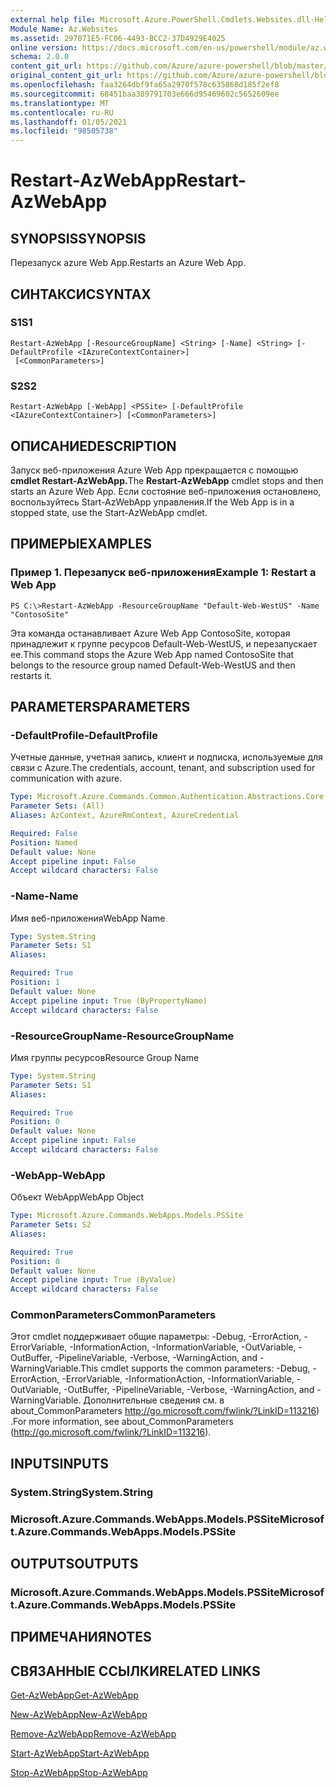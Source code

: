 ```yaml
---
external help file: Microsoft.Azure.PowerShell.Cmdlets.Websites.dll-Help.xml
Module Name: Az.Websites
ms.assetid: 297071E5-FC06-4493-BCC2-37D4929E4025
online version: https://docs.microsoft.com/en-us/powershell/module/az.websites/restart-azwebapp
schema: 2.0.0
content_git_url: https://github.com/Azure/azure-powershell/blob/master/src/Websites/Websites/help/Restart-AzWebApp.md
original_content_git_url: https://github.com/Azure/azure-powershell/blob/master/src/Websites/Websites/help/Restart-AzWebApp.md
ms.openlocfilehash: faa3264dbf9fa65a2970f578c635868d185f2ef8
ms.sourcegitcommit: 68451baa389791703e666d95469602c5652609ee
ms.translationtype: MT
ms.contentlocale: ru-RU
ms.lasthandoff: 01/05/2021
ms.locfileid: "98505738"
---
```

# <span data-ttu-id="11416-101">Restart-AzWebApp</span><span class="sxs-lookup"><span data-stu-id="11416-101">Restart-AzWebApp</span></span>

## <span data-ttu-id="11416-102">SYNOPSIS</span><span class="sxs-lookup"><span data-stu-id="11416-102">SYNOPSIS</span></span>
<span data-ttu-id="11416-103">Перезапуск azure Web App.</span><span class="sxs-lookup"><span data-stu-id="11416-103">Restarts an Azure Web App.</span></span>

## <span data-ttu-id="11416-104">СИНТАКСИС</span><span class="sxs-lookup"><span data-stu-id="11416-104">SYNTAX</span></span>

### <span data-ttu-id="11416-105">S1</span><span class="sxs-lookup"><span data-stu-id="11416-105">S1</span></span>
```
Restart-AzWebApp [-ResourceGroupName] <String> [-Name] <String> [-DefaultProfile <IAzureContextContainer>]
 [<CommonParameters>]
```

### <span data-ttu-id="11416-106">S2</span><span class="sxs-lookup"><span data-stu-id="11416-106">S2</span></span>
```
Restart-AzWebApp [-WebApp] <PSSite> [-DefaultProfile <IAzureContextContainer>] [<CommonParameters>]
```

## <span data-ttu-id="11416-107">ОПИСАНИЕ</span><span class="sxs-lookup"><span data-stu-id="11416-107">DESCRIPTION</span></span>
<span data-ttu-id="11416-108">Запуск веб-приложения Azure Web App прекращается с помощью **cmdlet Restart-AzWebApp.**</span><span class="sxs-lookup"><span data-stu-id="11416-108">The **Restart-AzWebApp** cmdlet stops and then starts an Azure Web App.</span></span>
<span data-ttu-id="11416-109">Если состояние веб-приложения остановлено, воспользуйтесь Start-AzWebApp управления.</span><span class="sxs-lookup"><span data-stu-id="11416-109">If the Web App is in a stopped state, use the Start-AzWebApp cmdlet.</span></span>

## <span data-ttu-id="11416-110">ПРИМЕРЫ</span><span class="sxs-lookup"><span data-stu-id="11416-110">EXAMPLES</span></span>

### <span data-ttu-id="11416-111">Пример 1. Перезапуск веб-приложения</span><span class="sxs-lookup"><span data-stu-id="11416-111">Example 1: Restart a Web App</span></span>
```
PS C:\>Restart-AzWebApp -ResourceGroupName "Default-Web-WestUS" -Name "ContosoSite"
```

<span data-ttu-id="11416-112">Эта команда останавливает Azure Web App ContosoSite, которая принадлежит к группе ресурсов Default-Web-WestUS, и перезапускает ее.</span><span class="sxs-lookup"><span data-stu-id="11416-112">This command stops the Azure Web App named ContosoSite that belongs to the resource group named Default-Web-WestUS and then restarts it.</span></span>

## <span data-ttu-id="11416-113">PARAMETERS</span><span class="sxs-lookup"><span data-stu-id="11416-113">PARAMETERS</span></span>

### <span data-ttu-id="11416-114">-DefaultProfile</span><span class="sxs-lookup"><span data-stu-id="11416-114">-DefaultProfile</span></span>
<span data-ttu-id="11416-115">Учетные данные, учетная запись, клиент и подписка, используемые для связи с Azure.</span><span class="sxs-lookup"><span data-stu-id="11416-115">The credentials, account, tenant, and subscription used for communication with azure.</span></span>

```yaml
Type: Microsoft.Azure.Commands.Common.Authentication.Abstractions.Core.IAzureContextContainer
Parameter Sets: (All)
Aliases: AzContext, AzureRmContext, AzureCredential

Required: False
Position: Named
Default value: None
Accept pipeline input: False
Accept wildcard characters: False
```

### <span data-ttu-id="11416-116">-Name</span><span class="sxs-lookup"><span data-stu-id="11416-116">-Name</span></span>
<span data-ttu-id="11416-117">Имя веб-приложения</span><span class="sxs-lookup"><span data-stu-id="11416-117">WebApp Name</span></span>

```yaml
Type: System.String
Parameter Sets: S1
Aliases:

Required: True
Position: 1
Default value: None
Accept pipeline input: True (ByPropertyName)
Accept wildcard characters: False
```

### <span data-ttu-id="11416-118">-ResourceGroupName</span><span class="sxs-lookup"><span data-stu-id="11416-118">-ResourceGroupName</span></span>
<span data-ttu-id="11416-119">Имя группы ресурсов</span><span class="sxs-lookup"><span data-stu-id="11416-119">Resource Group Name</span></span>

```yaml
Type: System.String
Parameter Sets: S1
Aliases:

Required: True
Position: 0
Default value: None
Accept pipeline input: False
Accept wildcard characters: False
```

### <span data-ttu-id="11416-120">-WebApp</span><span class="sxs-lookup"><span data-stu-id="11416-120">-WebApp</span></span>
<span data-ttu-id="11416-121">Объект WebApp</span><span class="sxs-lookup"><span data-stu-id="11416-121">WebApp Object</span></span>

```yaml
Type: Microsoft.Azure.Commands.WebApps.Models.PSSite
Parameter Sets: S2
Aliases:

Required: True
Position: 0
Default value: None
Accept pipeline input: True (ByValue)
Accept wildcard characters: False
```

### <span data-ttu-id="11416-122">CommonParameters</span><span class="sxs-lookup"><span data-stu-id="11416-122">CommonParameters</span></span>
<span data-ttu-id="11416-123">Этот cmdlet поддерживает общие параметры: -Debug, -ErrorAction, -ErrorVariable, -InformationAction, -InformationVariable, -OutVariable, -OutBuffer, -PipelineVariable, -Verbose, -WarningAction, and -WarningVariable.</span><span class="sxs-lookup"><span data-stu-id="11416-123">This cmdlet supports the common parameters: -Debug, -ErrorAction, -ErrorVariable, -InformationAction, -InformationVariable, -OutVariable, -OutBuffer, -PipelineVariable, -Verbose, -WarningAction, and -WarningVariable.</span></span> <span data-ttu-id="11416-124">Дополнительные сведения см. в about_CommonParameters http://go.microsoft.com/fwlink/?LinkID=113216) .</span><span class="sxs-lookup"><span data-stu-id="11416-124">For more information, see about_CommonParameters (http://go.microsoft.com/fwlink/?LinkID=113216).</span></span>

## <span data-ttu-id="11416-125">INPUTS</span><span class="sxs-lookup"><span data-stu-id="11416-125">INPUTS</span></span>

### <span data-ttu-id="11416-126">System.String</span><span class="sxs-lookup"><span data-stu-id="11416-126">System.String</span></span>

### <span data-ttu-id="11416-127">Microsoft.Azure.Commands.WebApps.Models.PSSite</span><span class="sxs-lookup"><span data-stu-id="11416-127">Microsoft.Azure.Commands.WebApps.Models.PSSite</span></span>

## <span data-ttu-id="11416-128">OUTPUTS</span><span class="sxs-lookup"><span data-stu-id="11416-128">OUTPUTS</span></span>

### <span data-ttu-id="11416-129">Microsoft.Azure.Commands.WebApps.Models.PSSite</span><span class="sxs-lookup"><span data-stu-id="11416-129">Microsoft.Azure.Commands.WebApps.Models.PSSite</span></span>

## <span data-ttu-id="11416-130">ПРИМЕЧАНИЯ</span><span class="sxs-lookup"><span data-stu-id="11416-130">NOTES</span></span>

## <span data-ttu-id="11416-131">СВЯЗАННЫЕ ССЫЛКИ</span><span class="sxs-lookup"><span data-stu-id="11416-131">RELATED LINKS</span></span>

[<span data-ttu-id="11416-132">Get-AzWebApp</span><span class="sxs-lookup"><span data-stu-id="11416-132">Get-AzWebApp</span></span>](./Get-AzWebApp.md)

[<span data-ttu-id="11416-133">New-AzWebApp</span><span class="sxs-lookup"><span data-stu-id="11416-133">New-AzWebApp</span></span>](./New-AzWebApp.md)

[<span data-ttu-id="11416-134">Remove-AzWebApp</span><span class="sxs-lookup"><span data-stu-id="11416-134">Remove-AzWebApp</span></span>](./Remove-AzWebApp.md)

[<span data-ttu-id="11416-135">Start-AzWebApp</span><span class="sxs-lookup"><span data-stu-id="11416-135">Start-AzWebApp</span></span>](./Start-AzWebApp.md)

[<span data-ttu-id="11416-136">Stop-AzWebApp</span><span class="sxs-lookup"><span data-stu-id="11416-136">Stop-AzWebApp</span></span>](./Stop-AzWebApp.md)


